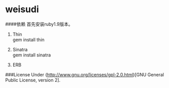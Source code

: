 weisudi
=======

####依赖
首先安装ruby1.9版本。

1. Thin  
  gem install thin
  
2. Sinatra  
  gem install sinatra
  
3. ERB
  

###License
Under (http://www.gnu.org/licenses/gpl-2.0.html)[GNU General Public License, version 2].

